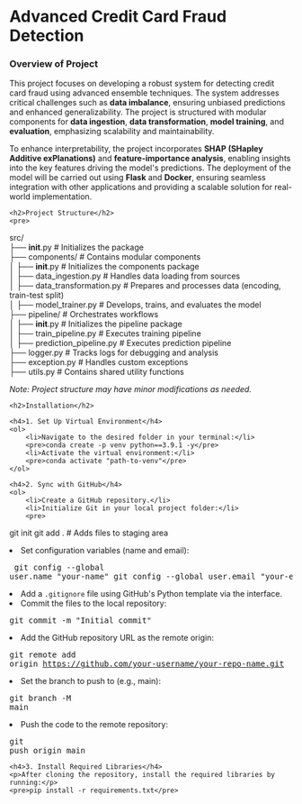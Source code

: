 <!DOCTYPE html>
<html>
<body>
    <h1>Advanced Credit Card Fraud Detection</h1>
    <h3>Overview of Project</h3>
    <p>
        This project focuses on developing a robust system for detecting credit card fraud using advanced ensemble techniques. 
        The system addresses critical challenges such as <strong>data imbalance</strong>, ensuring unbiased predictions and enhanced generalizability. 
        The project is structured with modular components for <strong>data ingestion</strong>, <strong>data transformation</strong>, 
        <strong>model training</strong>, and <strong>evaluation</strong>, emphasizing scalability and maintainability.
    </p>
    <p>
        To enhance interpretability, the project incorporates <strong>SHAP (SHapley Additive exPlanations)</strong> and 
        <strong>feature-importance analysis</strong>, enabling insights into the key features driving the model's predictions. 
        The deployment of the model will be carried out using <strong>Flask</strong> and <strong>Docker</strong>, ensuring seamless integration 
        with other applications and providing a scalable solution for real-world implementation.
    </p>

    <h2>Project Structure</h2>
    <pre>
src/<br>
├── __init__.py              # Initializes the package<br>
├── components/              # Contains modular components<br>
│   ├── __init__.py          # Initializes the components package<br>
│   ├── data_ingestion.py    # Handles data loading from sources<br>
│   ├── data_transformation.py # Prepares and processes data (encoding, train-test split)<br>
│   ├── model_trainer.py     # Develops, trains, and evaluates the model<br>
├── pipeline/                # Orchestrates workflows<br>
│   ├── __init__.py          # Initializes the pipeline package<br>
│   ├── train_pipeline.py    # Executes training pipeline<br>
│   ├── prediction_pipeline.py # Executes prediction pipeline<br>
├── logger.py                # Tracks logs for debugging and analysis<br>
├── exception.py             # Handles custom exceptions<br>
├── utils.py                 # Contains shared utility functions<br>
    </pre>
    <p><em>Note: Project structure may have minor modifications as needed.</em></p>

    <h2>Installation</h2>

    <h4>1. Set Up Virtual Environment</h4>
    <ol>
        <li>Navigate to the desired folder in your terminal:</li>
        <pre>conda create -p venv python==3.9.1 -y</pre>
        <li>Activate the virtual environment:</li>
        <pre>conda activate "path-to-venv"</pre>
    </ol>

    <h4>2. Sync with GitHub</h4>
    <ol>
        <li>Create a GitHub repository.</li>
        <li>Initialize Git in your local project folder:</li>
        <pre>
git init
git add .  # Adds files to staging area
        </pre>
        <li>Set configuration variables (name and email):</li>
        <pre>
git config --global user.name "your-name"
git config --global user.email "your-email"
        </pre>
        <li>Add a <code>.gitignore</code> file using GitHub's Python template via the interface.</li>
        <li>Commit the files to the local repository:</li>
        <pre>git commit -m "Initial commit"</pre>
        <li>Add the GitHub repository URL as the remote origin:</li>
        <pre>git remote add origin https://github.com/your-username/your-repo-name.git</pre>
        <li>Set the branch to push to (e.g., main):</li>
        <pre>git branch -M main</pre>
        <li>Push the code to the remote repository:</li>
        <pre>git push origin main</pre>
    </ol>

    <h4>3. Install Required Libraries</h4>
    <p>After cloning the repository, install the required libraries by running:</p>
    <pre>pip install -r requirements.txt</pre>
</body>
</html>
